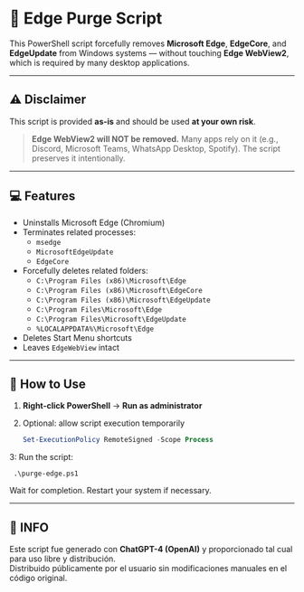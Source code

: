 # 🧨 Edge Purge Script

This PowerShell script forcefully removes **Microsoft Edge**, **EdgeCore**, and **EdgeUpdate** from Windows systems — without touching **Edge WebView2**, which is required by many desktop applications.

---

## ⚠️ Disclaimer

This script is provided **as-is** and should be used **at your own risk**.

> **Edge WebView2 will NOT be removed.** Many apps rely on it (e.g., Discord, Microsoft Teams, WhatsApp Desktop, Spotify). The script preserves it intentionally.

---

## 💻 Features

- Uninstalls Microsoft Edge (Chromium)
- Terminates related processes:
  - `msedge`
  - `MicrosoftEdgeUpdate`
  - `EdgeCore`
- Forcefully deletes related folders:
  - `C:\Program Files (x86)\Microsoft\Edge`
  - `C:\Program Files (x86)\Microsoft\EdgeCore`
  - `C:\Program Files (x86)\Microsoft\EdgeUpdate`
  - `C:\Program Files\Microsoft\Edge`
  - `C:\Program Files\Microsoft\EdgeUpdate`
  - `%LOCALAPPDATA%\Microsoft\Edge`
- Deletes Start Menu shortcuts
- Leaves `EdgeWebView` intact

---

## 🚀 How to Use

1. **Right-click PowerShell** → **Run as administrator**
2. Optional: allow script execution temporarily

   ```powershell
   Set-ExecutionPolicy RemoteSigned -Scope Process
3: Run the script:

 ```
  .\purge-edge.ps1
 ```


Wait for completion. Restart your system if necessary.

---

## 📘 INFO

Este script fue generado con **ChatGPT-4 (OpenAI)** y proporcionado tal cual para uso libre y distribución.  
Distribuido públicamente por el usuario sin modificaciones manuales en el código original.



